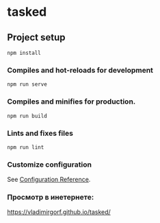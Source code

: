 # tasked

## Project setup
```
npm install
```

### Compiles and hot-reloads for development
```
npm run serve
```

### Compiles and minifies for production.
```
npm run build
```

### Lints and fixes files
```
npm run lint
```

### Customize configuration
See [Configuration Reference](https://cli.vuejs.org/config/).


### Просмотр в инетернете: 
https://vladimirgorf.github.io/tasked/
